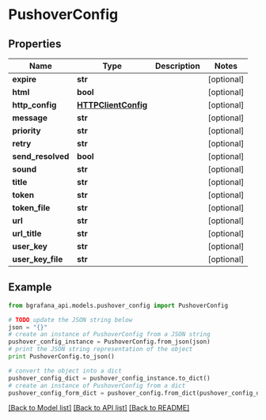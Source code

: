 # PushoverConfig


## Properties
Name | Type | Description | Notes
------------ | ------------- | ------------- | -------------
**expire** | **str** |  | [optional] 
**html** | **bool** |  | [optional] 
**http_config** | [**HTTPClientConfig**](HTTPClientConfig.md) |  | [optional] 
**message** | **str** |  | [optional] 
**priority** | **str** |  | [optional] 
**retry** | **str** |  | [optional] 
**send_resolved** | **bool** |  | [optional] 
**sound** | **str** |  | [optional] 
**title** | **str** |  | [optional] 
**token** | **str** |  | [optional] 
**token_file** | **str** |  | [optional] 
**url** | **str** |  | [optional] 
**url_title** | **str** |  | [optional] 
**user_key** | **str** |  | [optional] 
**user_key_file** | **str** |  | [optional] 

## Example

```python
from bgrafana_api.models.pushover_config import PushoverConfig

# TODO update the JSON string below
json = "{}"
# create an instance of PushoverConfig from a JSON string
pushover_config_instance = PushoverConfig.from_json(json)
# print the JSON string representation of the object
print PushoverConfig.to_json()

# convert the object into a dict
pushover_config_dict = pushover_config_instance.to_dict()
# create an instance of PushoverConfig from a dict
pushover_config_form_dict = pushover_config.from_dict(pushover_config_dict)
```
[[Back to Model list]](../README.md#documentation-for-models) [[Back to API list]](../README.md#documentation-for-api-endpoints) [[Back to README]](../README.md)


